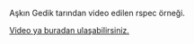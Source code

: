 Aşkın Gedik tarından video edilen rspec örneği. 

[Video ya buradan ulaşabilirsiniz. ](https://www.youtube.com/watch?v=CI_pfxHVfIk&t=5s)
